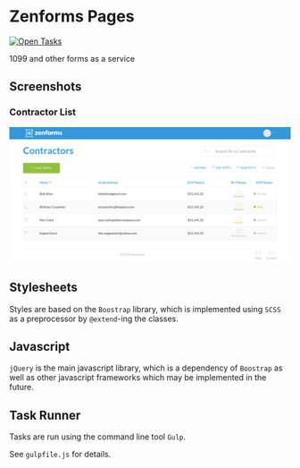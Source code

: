 # Zenforms Pages

<a href="https://assembly.com/zenforms/bounties"><img src="http://badger.asm.co/zenforms/badges/tasks.svg" height="24px" alt="Open Tasks" /></a>

1099 and other forms as a service

## Screenshots

### Contractor List

![Contractor List](/screenshot_contractorList.png?raw=true "Contractor List")

## Stylesheets

Styles are based on the ```Boostrap``` library, which is implemented using ```SCSS``` as a preprocessor by ```@extend```-ing the classes.

## Javascript

```jQuery``` is the main javascript library, which is a dependency of ```Boostrap``` as well as other javascript frameworks which may be implemented in the future.

## Task Runner

Tasks are run using the command line tool ```Gulp```.

See ```gulpfile.js``` for  details.
